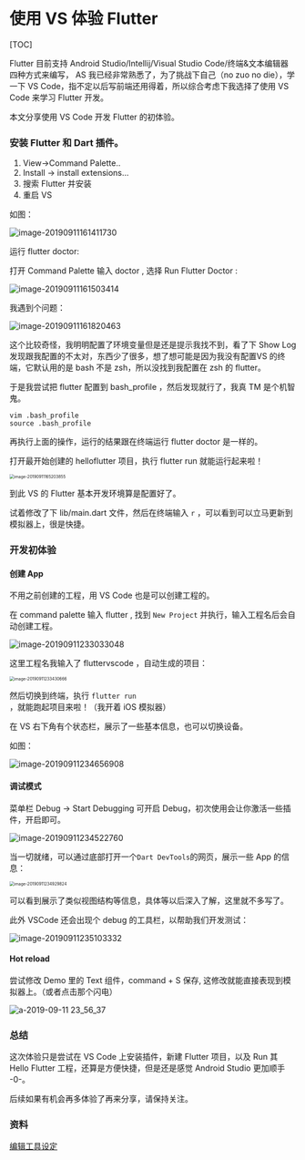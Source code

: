 # 使用 VS  体验 Flutter 

[TOC]

Flutter 目前支持 Android Studio/Intellij/Visual Studio Code/终端&文本编辑器 四种方式来编写， AS 我已经非常熟悉了，为了挑战下自己（no zuo no die），学一下 VS Code，指不定以后写前端还用得着，所以综合考虑下我选择了使用 VS Code 来学习 Flutter 开发。



本文分享使用 VS Code 开发 Flutter 的初体验。



### 安装 Flutter 和 Dart 插件。



1. View->Command Palette..
2. Install -> install extensions...
3. 搜索 Flutter 并安装
4. 重启 VS 



如图：

![image-20190911161411730](https://tva1.sinaimg.cn/large/006y8mN6ly1g6vnbrrf7bj30ps09hn47.jpg)



运行 flutter doctor:

打开 Command Palette 输入 doctor , 选择 Run Flutter Doctor :

![image-20190911161503414](https://tva1.sinaimg.cn/large/006y8mN6ly1g6vncnujuzj30ht02sq3c.jpg)



我遇到个问题：

![image-20190911161820463](https://tva1.sinaimg.cn/large/006y8mN6ly1g6vng37b72j30ck033myc.jpg)





这个比较奇怪，我明明配置了环境变量但是还是提示我找不到，看了下 Show Log 发现跟我配置的不太对，东西少了很多，想了想可能是因为我没有配置VS 的终端，它默认用的是 bash 不是 zsh，所以没找到我配置在 zsh 的 flutter。



于是我尝试把 flutter 配置到 bash_profile ，然后发现就行了，我真 TM 是个机智鬼。

```shell
vim .bash_profile 
source .bash_profile
```



再执行上面的操作，运行的结果跟在终端运行 flutter doctor 是一样的。



打开最开始创建的 helloflutter 项目，执行 flutter run 就能运行起来啦！



<img src="https://tva1.sinaimg.cn/large/006y8mN6ly1g6vof6itszj314k0qp7n1.jpg" alt="image-20190911165203855" style="zoom:50%;" />



到此 VS 的 Flutter 基本开发环境算是配置好了。



试着修改了下 lib/main.dart 文件，然后在终端输入 `r` ，可以看到可以立马更新到模拟器上，很是快捷。



### 开发初体验



#### 创建 App

不用之前创建的工程，用 VS Code 也是可以创建工程的。



在 command palette 输入 flutter , 找到 `New Project` 并执行，输入工程名后会自动创建工程。



![image-20190911233033048](https://tva1.sinaimg.cn/large/006y8mN6ly1g6vzxt8lbsj30xq0juwn9.jpg)



这里工程名我输入了 fluttervscode ，自动生成的项目：

<img src="https://tva1.sinaimg.cn/large/006y8mN6ly1g6w01xq145j31400u07wh.jpg" alt="image-20190911233430666" style="zoom:50%;" />



然后切换到终端，执行 `flutter run` ，就能跑起项目来啦！（我开着 iOS 模拟器）



在 VS 右下角有个状态栏，展示了一些基本信息，也可以切换设备。

如图：

![image-20190911234656908](https://tva1.sinaimg.cn/large/006y8mN6ly1g6w0ev80gtj316601oq4h.jpg)



#### 调试模式

菜单栏 Debug -> Start Debugging 可开启 Debug，初次使用会让你激活一些插件，开启即可。



![image-20190911234522760](https://tva1.sinaimg.cn/large/006y8mN6ly1g6w0d8o6r4j30pc02oaav.jpg)



当一切就绪，可以通过底部打开一个`Dart DevTools`的网页，展示一些 App 的信息：



<img src="https://tva1.sinaimg.cn/large/006y8mN6ly1g6w0hinzlhj31ok0u0tg2.jpg" alt="image-20190911234929824" style="zoom:50%;" />



可以看到展示了类似视图结构等信息，具体等以后深入了解，这里就不多写了。



此外 VSCode 还会出现个 debug 的工具栏，以帮助我们开发测试：

![image-20190911235103332](https://tva1.sinaimg.cn/large/006y8mN6ly1g6w0j5tmbmj318s03kwgt.jpg)



#### Hot reload



尝试修改 Demo 里的 Text 组件，command + S 保存, 这修改就能直接表现到模拟器上。（或者点击那个闪电）

![a-2019-09-11 23_56_37](https://tva1.sinaimg.cn/large/006y8mN6ly1g6w0puzre0g30ec092gmx.gif)



### 总结

这次体验只是尝试在 VS Code 上安装插件，新建 Flutter 项目，以及 Run 其 Hello Flutter 工程，还算是方便快捷，但是还是感觉 Android Studio 更加顺手 -0-。

后续如果有机会再多体验了再来分享，请保持关注。

### 资料

[编辑工具设定](https://flutter.cn/docs/get-started/editor?tab=vscode)



